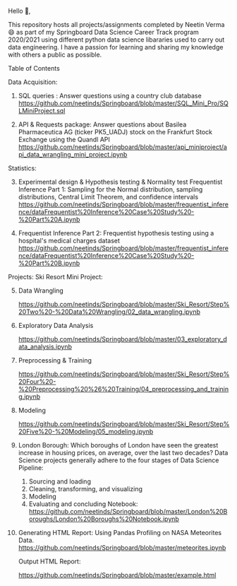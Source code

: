 Hello 👋,

This repository hosts all projects/assignments completed by Neetin Verma 😄 as part of my Springboard Data Science Career Track program 2020/2021 using different python data science libararies used to carry out data engineering. I have a passion for learning and sharing my knowledge with others a public as possible.


Table of Contents

Data Acquisition:

1. SQL queries : Answer questions using a country club database
  https://github.com/neetinds/Springboard/blob/master/SQL_Mini_Pro/SQLMiniProject.sql
	
2. API & Requests package: Answer questions about Basilea Pharmaceutica AG (ticker PK5_UADJ) stock on the Frankfurt Stock Exchange using the Quandl API 
   https://github.com/neetinds/Springboard/blob/master/api_miniproject/api_data_wrangling_mini_project.ipynb

Statistics:

3. Experimental design & Hypothesis testing & Normality test
   Frequentist Inference Part 1: Sampling for the Normal distribution, sampling distributions, Central Limit Theorem, and confidence intervals
   https://github.com/neetinds/Springboard/blob/master/frequentist_inference/dataFrequentist%20Inference%20Case%20Study%20-%20Part%20A.ipynb
   
4. Frequentist Inference Part 2: Frequentist hypothesis testing using a hospital's medical charges dataset
   https://github.com/neetinds/Springboard/blob/master/frequentist_inference/dataFrequentist%20Inference%20Case%20Study%20-%20Part%20B.ipynb
	

Projects: Ski Resort Mini Project:

5. Data Wrangling
   
   https://github.com/neetinds/Springboard/blob/master/Ski_Resort/Step%20Two%20-%20Data%20Wrangling/02_data_wrangling.ipynb
   
6. Exploratory Data Analysis
   
   https://github.com/neetinds/Springboard/blob/master/03_exploratory_data_analysis.ipynb
   
7. Preprocessing & Training
   
   https://github.com/neetinds/Springboard/blob/master/Ski_Resort/Step%20Four%20-%20Preprocessing%20%26%20Training/04_preprocessing_and_training.ipynb
   
8. Modeling
   
   https://github.com/neetinds/Springboard/blob/master/Ski_Resort/Step%20Five%20-%20Modeling/05_modeling.ipynb
   
9. London Borough: Which boroughs of London have seen the greatest increase in housing prices, on average, over the last two decades? 
   Data Science projects generally adhere to the four stages of Data Science Pipeline:
   1. Sourcing and loading
   2. Cleaning, transforming, and visualizing
   3. Modeling
   4. Evaluating and concluding 
    Notebook:
    https://github.com/neetinds/Springboard/blob/master/London%20Boroughs/London%20Boroughs%20Notebook.ipynb

10. Generating HTML Report: Using Pandas Profiling on NASA Meteorites Data.
    https://github.com/neetinds/Springboard/blob/master/meteorites.ipynb
    
    Output HTML Report:
    
    https://github.com/neetinds/Springboard/blob/master/example.html
    
    

